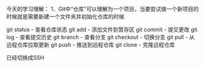 
今天的学习理解：
1、Git中“仓库”可以理解为一个项目，当要尝试做一个新项目的时候就是需要新建一个文件夹并初始化仓库的时候

git status    - 查看仓库状态
git add       - 添加文件到暂存区
git commit    - 提交更改
git log       - 查看提交历史
git branch    - 查看分支
git checkout  - 切换分支
git pull      - 从远程仓库拉取更新
git push      - 推送到远程仓库
git clone     - 克隆远程仓库

已经切换成SSH
